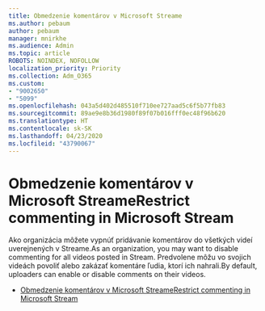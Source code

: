 ```yaml
---
title: Obmedzenie komentárov v Microsoft Streame
ms.author: pebaum
author: pebaum
manager: mnirkhe
ms.audience: Admin
ms.topic: article
ROBOTS: NOINDEX, NOFOLLOW
localization_priority: Priority
ms.collection: Adm_O365
ms.custom:
- "9002650"
- "5099"
ms.openlocfilehash: 043a5d402d485510f710ee727aad5c6f5b77fb83
ms.sourcegitcommit: 89ae9e8b36d1980f89f07b016fff0ec48f96b620
ms.translationtype: HT
ms.contentlocale: sk-SK
ms.lasthandoff: 04/23/2020
ms.locfileid: "43790067"
---
```

# <a name="restrict-commenting-in-microsoft-stream"></a><span data-ttu-id="1e01b-102">Obmedzenie komentárov v Microsoft Streame</span><span class="sxs-lookup"><span data-stu-id="1e01b-102">Restrict commenting in Microsoft Stream</span></span>

<span data-ttu-id="1e01b-103">Ako organizácia môžete vypnúť pridávanie komentárov do všetkých videí uverejnených v Streame.</span><span class="sxs-lookup"><span data-stu-id="1e01b-103">As an organization, you may want to disable commenting for all videos posted in Stream.</span></span> <span data-ttu-id="1e01b-104">Predvolene môžu vo svojich videách povoliť alebo zakázať komentáre ľudia, ktorí ich nahrali.</span><span class="sxs-lookup"><span data-stu-id="1e01b-104">By default, uploaders can enable or disable comments on their videos.</span></span>

- [<span data-ttu-id="1e01b-105">Obmedzenie komentárov v Microsoft Streame</span><span class="sxs-lookup"><span data-stu-id="1e01b-105">Restrict commenting in Microsoft Stream</span></span>](https://docs.microsoft.com/stream/portal-disable-comments)
